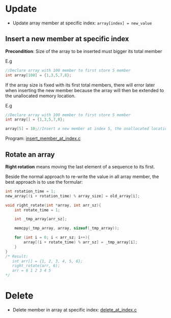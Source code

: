 # Update

* Update array member at specific index: ``array[index] = new_value``

## Insert a new member at specific index

**Precondition**: Size of the array to be inserted must bigger its total member

E.g 

```c
//Declare array with 100 member to first store 5 member
int array[100] = {1,3,5,7,8};
```

If the array size is fixed with its first total members, there will error later when inserting the new member because the array will then be extended to the unallocated memory location.

E.g

```c
//Declare array with 100 member to first store 5 member
int array[] = {1,3,5,7,8};

array[5] = 10;//Insert a new member at index 5, the unallocated location, result in memory segment fault
```

Program: [insert_member_at_index.c](insert_member_at_index.c)
 
## Rotate an array
**Right rotation** means moving the last element of a sequence to its first.

Beside the normal approach to re-write the value in all array member, the best approach is to use the formular:

```c
int rotation_time = 1;
new_array[(i + rotation_time) % array_size] = old_array[i];
```
```c
void right_rotate(int *array, int arr_sz){
    int rotate_time = 1;

    int _tmp_array[arr_sz];

    memcpy(_tmp_array, array, sizeof(_tmp_array));

    for (int i = 0; i < arr_sz; i++){
        array[(i + rotate_time) % arr_sz] = _tmp_array[i];
    }
}
/* Result:
   int arr[] = {1, 2, 3, 4, 5, 6};
   right_rotate(arr, 6);
   arr = 6 1 2 3 4 5
*/
```
# Delete

* Delete member in array at specific index: [delete_at_index.c](delete_at_index.c)
